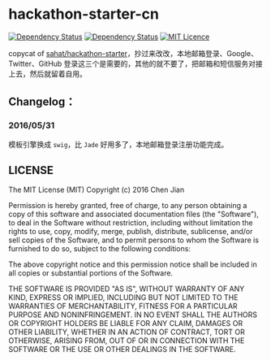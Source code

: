 # hackathon-starter-cn

[![Dependency Status](https://david-dm.org/boennemann/badges.svg)](https://david-dm.org/boennemann/badges)    [![Dependency Status](https://david-dm.org/boennemann/badges.svg?theme=shields.io)](https://david-dm.org/boennemann/badges)    [![MIT Licence](https://badges.frapsoft.com/os/mit/mit.svg?v=103)](https://opensource.org/licenses/mit-license.php)
 
copycat of [sahat/hackathon-starter](https://github.com/sahat/hackathon-starter)，抄过来改改，本地邮箱登录、Google、Twitter、GitHub 登录这三个是需要的，其他的就不要了，把邮箱和短信服务对接上去，然后就留着自用。

## Changelog：
### 2016/05/31

模板引擎换成  `swig`，比 `Jade` 好用多了，本地邮箱登录注册功能完成。

## LICENSE

The MIT License (MIT)
Copyright (c) 2016 Chen Jian

Permission is hereby granted, free of charge, to any person obtaining a copy
of this software and associated documentation files (the "Software"), to deal
in the Software without restriction, including without limitation the rights
to use, copy, modify, merge, publish, distribute, sublicense, and/or sell
copies of the Software, and to permit persons to whom the Software is
furnished to do so, subject to the following conditions:

The above copyright notice and this permission notice shall be included in all
copies or substantial portions of the Software.

THE SOFTWARE IS PROVIDED "AS IS", WITHOUT WARRANTY OF ANY KIND,
EXPRESS OR IMPLIED, INCLUDING BUT NOT LIMITED TO THE WARRANTIES OF
MERCHANTABILITY, FITNESS FOR A PARTICULAR PURPOSE AND NONINFRINGEMENT.
IN NO EVENT SHALL THE AUTHORS OR COPYRIGHT HOLDERS BE LIABLE FOR ANY CLAIM,
DAMAGES OR OTHER LIABILITY, WHETHER IN AN ACTION OF CONTRACT, TORT OR
OTHERWISE, ARISING FROM, OUT OF OR IN CONNECTION WITH THE SOFTWARE OR THE USE
OR OTHER DEALINGS IN THE SOFTWARE.

